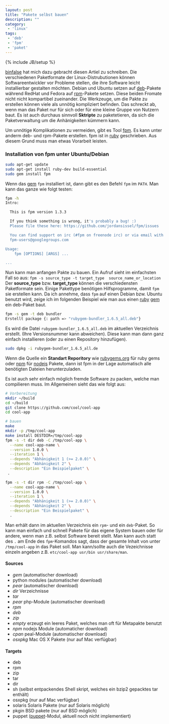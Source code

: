 ```yaml
---
layout: post
title: "Pakete selbst bauen"
description: ""
category:
 - 'linux'
tags:
 - 'deb'
 - 'fpm'
 - 'paket'
---
```

{% include JB/setup %}

[binfalse] hat mich dazu gebracht diesen Artiel zu schreiben. Die verschiedenen Paketformate der Linux-Distrubutionen können Softwareentwickler vor Probleme stellen, die ihre Software leicht installierbar gestalten möchten. Debian und Ubuntu setzen auf [deb]-Pakete während RedHat und Fedora auf [rpm]-Pakete setzen. Diese beiden Fromate nicht nicht kompartibel zueinander. Die Werkzeuge, um die Pakte zu erstellen können viele als unnötig kompliziert befinden. Das schreckt ab, wenn man das Paket nur für sich oder für eine kleine Gruppe von Nutzern baut. Es ist auch durchaus sinnvoll __Sktripte__ zu paketetieren, da sich die Paketverwaltung um die Anhänigkeiten kümmern kann.

Um unnötige Komplikationen zu vermeiden, gibt es Tool [fpm]. Es kann unter anderm deb- und rpm-Pakete erstellen. fpm ist in [ruby] geschrieben. Aus diesem Grund muss man etwas Vorarbeit leisten.

### Installation von fpm unter Ubuntu/Debian

``` sh
sudo apt-get update
sudo apt-get install ruby-dev build-essential
sudo gem install fpm
```

Wenn das [gem] `fpm` installiert ist, dann gibt es den Befehl `fpm` im `PATH`. Man kann das ganze wie folgt testen:

``` sh
fpm -h
Intro:

  This is fpm version 1.3.3

  If you think something is wrong, it's probably a bug! :)
  Please file these here: https://github.com/jordansissel/fpm/issues

  You can find support on irc (#fpm on freenode irc) or via email with
  fpm-users@googlegroups.com

Usage:
    fpm [OPTIONS] [ARGS] ...

...
```

Nun kann man anfangen Pakte zu bauen. Ein Aufruf sieht im einfachsten Fall so aus: `fpm -s source_type -t target_type  source_name_or_location` Der __source_type__ bzw. __target_type__ können die verschiedensten Paketformate sein. Einige Pakettype benötigen Hilfsprogramme, damit `fpm` sie erstellen kann. Da ich annehme, dass `fpm` auf einen Debian bzw. Ubuntu benutzt wird, zeige ich im folgenden Beispiel wie man aus einen [ruby] [gem] ein deb-Paket baut.

``` sh
fpm -s gem -t deb bundler
Erstellt package {: path => "rubygem-bundler_1.6.5_all.deb"}
```

Es wird die Datei `rubygem-bundler_1.6.5_all.deb` im aktuellen Verzeichnis erstellt. (Ihre Versionsnummer kann abweichen). Diese kann man dann ganz einfach installieren (oder zu einen Repository hinzufügen).

``` sh
sudo dpkg -i rubygem-bundler_1.6.5_all.de
```

Wenn die Quelle ein __Standart Reporitory__ wie [rubygems.org] für ruby gems  oder  [npm] für [nodejs] Pakete, dann ist fpm in der Lage automatisch alle benötigten Dateien herunterzuladen.

Es ist auch sehr einfach möglich fremde Software zu packen, welche man compilieren muss. Im Allgemeinen sieht das wie folgt aus:

``` sh
# Vorbereitung
mkdir ~/build
cd ~/build
git clone https://github.com/cool/cool-app
cd cool-app

# bauen
make
mkdir -p /tmp/cool-app 
make install DESTDIR=/tmp/cool-app
fpm -s -t dir deb -C /tmp/cool-app \
  --name cool-app-name \
  --version 1.0.0 \
  --iteration 1 \
  --depends "Abhänigkeit 1 (>= 2.0.0)" \
  --depends "Abhänigkeit 2" \
  --description "Ein Beispielpaket" \
 .

fpm -s -t dir rpm -C /tmp/cool-app \
  --name cool-app-name \
  --version 1.0.0 \
  --iteration 1 \
  --depends "Abhänigkeit 1 (>= 2.0.0)" \
  --depends "Abhänigkeit 2" \
  --description "Ein Beispielpaket" \
  .
```

Man erhält dann im aktuellen Verzeichnis ein `rpm`- und ein `deb`-Paket. So kann man einfach und schnell Pakete für das eigene System bauen oder für andere, wenn man z.B. selbst Software bereit stellt. Man kann auch statt des `.` am Ende des `fpm`-Komandos sagt, dass der gesamte Inhalt von unter `/tmp/cool-app` in das Paket soll. Man kann/sollte auch die Vezeichnisse einzeln angeben z.B. `etc/cool-app usr/bin usr/share/man`.



#### Sources
* _gem_ (automatischer download)
* python modules (automatischer download)
* _pear_ (automatischer download)
* _dir_ Verzeichnisse
* _tar_ 
* _pear_ php-Module (automatischer download)
* _rpm_
* _deb_
* _zip_
* _empty_ erzeugt ein leeres Paket, welches man oft für Metapakte benutzt
* _npm_ nodejs Module (automaticher download)
* _cpan_ peal-Module (automatischer download)
* _osxpkg_ Mac OS X Pakete (nur auf Mac verfügbar)

#### Targets
* deb
* rpm
* zip
* tar
* dir
* sh (selbst entpackendes Shell skript, welches ein bzip2 gepacktes tar enthält)
* osxpkg (nur auf Mac verfügbar)
* solaris Solaris Pakete (nur auf Solaris möglich)
* pkgin BSD pakete (nur auf BSD möglich)
* puppet ([puppet]-Modul, aktuell noch nicht implementiert)


[binfalse]: http://binfalse.de/
[fpm]:https://github.com/jordansissel/fpm/wiki
[deb]: http://de.wikipedia.org/wiki/Debian-Paket
[rpm]: http://de.wikipedia.org/wiki/RPM_Package_Manager
[ruby]: https://www.ruby-lang.org/de/
[gem]: http://guides.rubygems.org/what-is-a-gem/
[rubygems.org]: https://rubygems.org/
[npm]: https://www.npmjs.com/
[nodejs]: http://nodejs.org/
[puppet]: http://puppetlabs.com/puppet/what-is-puppet
